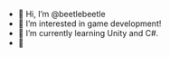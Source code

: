 - 👋 Hi, I’m @beetlebeetle
- 👀 I’m interested in game development!
- 🌱 I’m currently learning Unity and C#.
- 🦀

<!---
beetlebeetle/beetlebeetle is a ✨ special ✨ repository because its `README.md` (this file) appears on your GitHub profile.
You can click the Preview link to take a look at your changes.
--->
